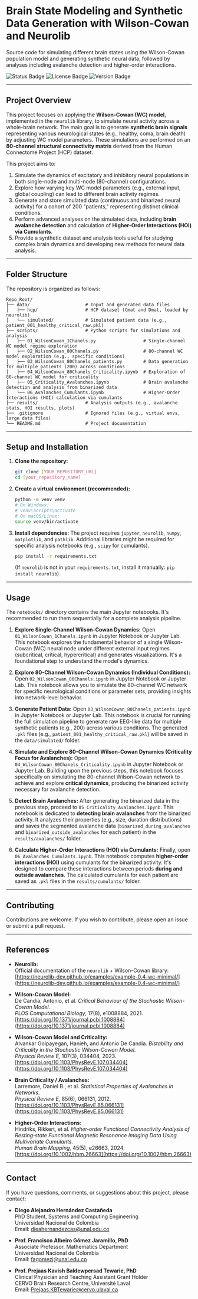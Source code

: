 # Brain State Modeling and Synthetic Data Generation with Wilson-Cowan and Neurolib

Source code for simulating different brain states using the Wilson-Cowan population model and generating synthetic neural data, followed by analyses including avalanche detection and higher-order interactions.

![Status Badge](https://img.shields.io/badge/Status-In%20Development-yellow) ![License Badge](https://img.shields.io/badge/License-MIT-blue) ![Version Badge](https://img.shields.io/badge/Version-1.0.0-informational)

---

## Project Overview

This project focuses on applying the **Wilson-Cowan (WC) model**, implemented in the `neurolib` library, to simulate neural activity across a whole-brain network. The main goal is to generate **synthetic brain signals** representing various neurological states (e.g., healthy, coma, brain death) by adjusting WC model parameters. These simulations are performed on an **80-channel structural connectivity matrix** derived from the Human Connectome Project (HCP) dataset.

This project aims to:

1. Simulate the dynamics of excitatory and inhibitory neural populations in both single-node and multi-node (80-channel) configurations.
2. Explore how varying key WC model parameters (e.g., external input, global coupling) can lead to different brain activity regimes.
3. Generate and store simulated data (continuous and binarized neural activity) for a cohort of 200 "patients," representing distinct clinical conditions.
4. Perform advanced analyses on the simulated data, including **brain avalanche detection** and calculation of **Higher-Order Interactions (HOI) via Cumulants**.
5. Provide a synthetic dataset and analysis tools useful for studying complex brain dynamics and developing new methods for neural data analysis.

---

## Folder Structure

The repository is organized as follows:

```
Repo_Root/
├── data/                     # Input and generated data files
│   ├── hcp/                  # HCP dataset (Cmat and Dmat, loaded by neurolib)
│   └── simulated/            # Simulated patient data (e.g., patient_001_healthy_critical_raw.pkl)
├── scripts/                  # Python scripts for simulations and analysis
│   ├── 01_WilsonCowan_1Chanels.py                  # Single-channel WC model regime exploration
│   ├── 02_WilsonCowan_80Chanels.py                 # 80-channel WC model exploration (e.g., specific conditions)
│   ├── 03_WilsonCowan_80Chanels_patients.py        # Data generation for multiple patients (200) across conditions
│   ├── 04_WilsonCowan_80Chanels_Criticality.ipynb  # Exploration of 80-channel WC model for criticality
│   ├── 05_Criticality_Avalanches.ipynb             # Brain avalanche detection and analysis from binarized data
│   └── 06_Avalanches_Cumulants.ipynb               # Higher-Order Interactions (HOI) calculation via cumulants
├── results/                  # Analysis outputs (e.g., avalanche stats, HOI results, plots)
├── .gitignore                # Ignored files (e.g., virtual envs, large data files)
└── README.md                 # Project documentation
```

---

## Setup and Installation

1. **Clone the repository:**
    ```bash
    git clone [YOUR_REPOSITORY_URL]
    cd [your_repository_name]
    ```

2. **Create a virtual environment (recommended):**
    ```bash
    python -m venv venv
    # On Windows:
    # venv\Scripts\activate
    # On macOS/Linux:
    source venv/bin/activate
    ```

3. **Install dependencies:**
    The project requires `jupyter`, `neurolib`, `numpy`, `matplotlib`, and `pathlib`. Additional libraries might be required for specific analysis notebooks (e.g., `scipy` for cumulants).  
    ```bash
    pip install -r requirements.txt
    ```
    (If `neurolib` is not in your `requirements.txt`, install it manually: `pip install neurolib`)

---

## Usage

The `notebooks/` directory contains the main Jupyter notebooks. It's recommended to run them sequentially for a complete analysis pipeline.

1.  **Explore Single-Channel Wilson-Cowan Dynamics:**
    Open `01_WilsonCowan_1Chanels.ipynb` in Jupyter Notebook or Jupyter Lab.
    This notebook explores the fundamental behavior of a single Wilson-Cowan (WC) neural node under different external input regimes (subcritical, critical, hypercritical) and generates visualizations. It's a foundational step to understand the model's dynamics.

2.  **Explore 80-Channel Wilson-Cowan Dynamics (Individual Conditions):**
    Open `02_WilsonCowan_80Chanels.ipynb` in Jupyter Notebook or Jupyter Lab.
    This notebook allows you to simulate the 80-channel WC network for specific neurological conditions or parameter sets, providing insights into network-level behavior.

3.  **Generate Patient Data:**
    Open `03_WilsonCowan_80Chanels_patients.ipynb` in Jupyter Notebook or Jupyter Lab.
    This notebook is crucial for running the full simulation pipeline to generate raw EEG-like data for multiple synthetic patients (e.g., 200) across various conditions. The generated `.pkl` files (e.g., `patient_001_healthy_critical_raw.pkl`) will be saved in the `data/simulated/` folder.

4.  **Simulate and Explore 80-Channel Wilson-Cowan Dynamics (Criticality Focus for Avalanches):**
    Open `04_WilsonCowan_80Chanels_Criticality.ipynb` in Jupyter Notebook or Jupyter Lab.
    Building upon the previous steps, this notebook focuses specifically on simulating the 80-channel Wilson-Cowan network to achieve and explore **critical dynamics**, producing the binarized activity necessary for avalanche detection.

5.  **Detect Brain Avalanches:**
    After generating the binarized data in the previous step, proceed to `05_Criticality_Avalanches.ipynb`.
    This notebook is dedicated to **detecting brain avalanches** from the binarized activity. It analyzes their properties (e.g., size, duration distributions) and saves the segmented avalanche data (`binarized_during_avalanches` and `binarized_outside_avalanches` for each patient) in the `results/avalanches/` folder.

6.  **Calculate Higher-Order Interactions (HOI) via Cumulants:**
    Finally, open `06_Avalanches_Cumulants.ipynb`.
    This notebook computes **higher-order interactions (HOI)** using cumulants for the binarized activity. It's designed to compare these interactions between periods **during and outside avalanches**. The calculated cumulants for each patient are saved as `.pkl` files in the `results/cumulants/` folder.

---

## Contributing

Contributions are welcome. If you wish to contribute, please open an issue or submit a pull request.

---

## References

- **Neurolib:**  
  Official documentation of the `neurolib` + Wilson-Cowan library:  
  [https://neurolib-dev.github.io/examples/example-0.4-wc-minimal/](https://neurolib-dev.github.io/examples/example-0.4-wc-minimal/)

- **Wilson-Cowan Model:**  
  De Candia, Antonio, et al. *Critical Behaviour of the Stochastic Wilson-Cowan Model.*  
  *PLOS Computational Biology,* 17(8), e1008884, 2021.  
  [https://doi.org/10.1371/journal.pcbi.1008884](https://doi.org/10.1371/journal.pcbi.1008884)

- **Wilson-Cowan Model and Criticality:**  
  Alvankar Golpayegan, Hanieh, and Antonio De Candia. *Bistability and Criticality in the Stochastic Wilson-Cowan Model.*  
  *Physical Review E,* 107(3), 034404, 2023.  
  [https://doi.org/10.1103/PhysRevE.107.034404](https://doi.org/10.1103/PhysRevE.107.034404)

- **Brain Criticality / Avalanches:**  
  Larremore, Daniel B., et al. *Statistical Properties of Avalanches in Networks.*  
  *Physical Review E,* 85(6), 066131, 2012.  
  [https://doi.org/10.1103/PhysRevE.85.066131](https://doi.org/10.1103/PhysRevE.85.066131)

- **Higher-Order Interactions:**  
  Hindriks, Rikkert, et al. *Higher‐order Functional Connectivity Analysis of Resting‐state Functional Magnetic Resonance Imaging Data Using Multivariate Cumulants.*  
  *Human Brain Mapping,* 45(5), e26663, 2024.  
  [https://doi.org/10.1002/hbm.26663](https://doi.org/10.1002/hbm.26663)

---

## Contact

If you have questions, comments, or suggestions about this project, please contact:

- **Diego Alejandro Hernández Castañeda**  
  PhD Student, Systems and Computing Engineering  
  Universidad Nacional de Colombia  
  Email: dieahernandezcas@unal.edu.co  

- **Prof. Francisco Albeiro Gómez Jaramillo, PhD**  
  Associate Professor, Mathematics Department  
  Universidad Nacional de Colombia  
  Email: fagomezj@unal.edu.co  

- **Prof. Prejaas Kavish Baldewpersad Tewarie, PhD**  
  Clinical Physician and Teaching Assistant Grant Holder  
  CERVO Brain Research Centre, Université Laval  
  Email: Prejaas.KBTewarie@cervo.ulaval.ca  
